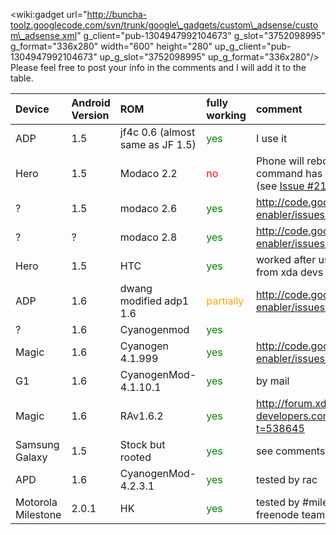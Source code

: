 <wiki:gadget url="http://buncha-toolz.googlecode.com/svn/trunk/google\_gadgets/custom\_adsense/custom\_adsense.xml" g\_client="pub-1304947992104673" g\_slot="3752098995" g\_format="336x280" width="600" height="280" up\_g\_client="pub-1304947992104673" up\_g\_slot="3752098995" up\_g\_format="336x280"/>
Please feel free to post your info in the comments and I will add it to the table.

| **Device** | **Android Version** | **ROM** | **fully working** | **comment** |
|:-----------|:--------------------|:--------|:------------------|:------------|
| ADP        | 1.5                 | jf4c 0.6 (almost same as JF 1.5)  | <font color='green'>yes</font> | I use it    |
| Hero       | 1.5                 | Modaco 2.2  | <font color='red'>no</font> | Phone will reboot because grep command has different output (see [Issue #21](https://code.google.com/p/market-enabler/issues/detail?id=#21)) |
| ?          | 1.5                 | modaco 2.6 | <font color='green'>yes</font> | http://code.google.com/p/market-enabler/issues/detail?id=21#c30 |
| ?          | ?                   | modaco 2.8 | <font color='green'>yes</font> | http://code.google.com/p/market-enabler/issues/detail?id=21#c31 |
| Hero       | 1.5                 | HTC     | <font color='green'>yes</font> | worked after using instant root from xda devs (see [Issue #27](https://code.google.com/p/market-enabler/issues/detail?id=#27)) |
| ADP        | 1.6                 | dwang modified adp1 1.6  | <font color='orange'>partially</font> |http://code.google.com/p/market-enabler/issues/detail?id=24#c3 |
| ?          | 1.6                 | Cyanogenmod  | <font color='green'>yes</font> |             |
| Magic      | 1.6                 | Cyanogen 4.1.999 | <font color='green'>yes</font> | http://code.google.com/p/market-enabler/issues/detail?id=24#c8 |
| G1         | 1.6                 | CyanogenMod-4.1.10.1 | <font color='green'>yes</font> | by mail     |
| Magic      | 1.6                 | RAv1.6.2 | <font color='green'>yes</font> | http://forum.xda-developers.com/showthread.php?t=538645 |
| Samsung Galaxy | 1.5                 | Stock but rooted | <font color='green'>yes</font> | see comments |
| APD        | 1.6                 | CyanogenMod-4.2.3.1 | <font color='green'>yes</font> | tested by rac |
| Motorola Milestone | 2.0.1               | HK      | <font color='green'>yes</font> | tested by #milestone-modding on freenode team |